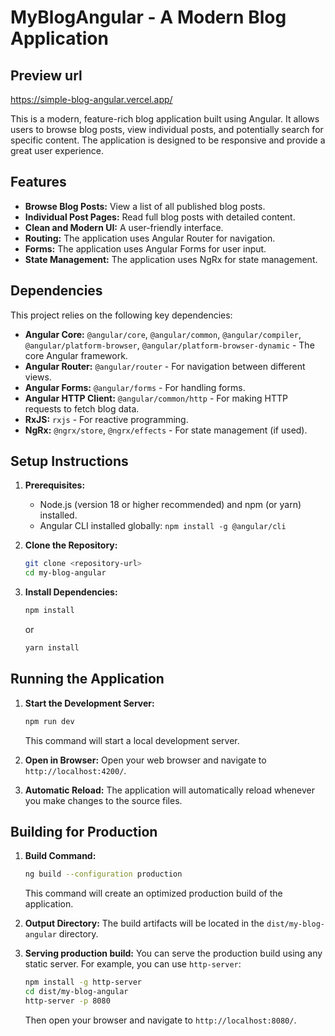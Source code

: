 # MyBlogAngular - A Modern Blog Application

## Preview url

https://simple-blog-angular.vercel.app/

This is a modern, feature-rich blog application built using Angular. It allows users to browse blog posts, view individual posts, and potentially search for specific content. The application is designed to be responsive and provide a great user experience.

## Features

- **Browse Blog Posts:** View a list of all published blog posts.
- **Individual Post Pages:** Read full blog posts with detailed content.
- **Clean and Modern UI:** A user-friendly interface.
- **Routing:** The application uses Angular Router for navigation.
- **Forms:** The application uses Angular Forms for user input.
- **State Management:** The application uses NgRx for state management.

## Dependencies

This project relies on the following key dependencies:

- **Angular Core:** `@angular/core`, `@angular/common`, `@angular/compiler`, `@angular/platform-browser`, `@angular/platform-browser-dynamic` - The core Angular framework.
- **Angular Router:** `@angular/router` - For navigation between different views.
- **Angular Forms:** `@angular/forms` - For handling forms.
- **Angular HTTP Client:** `@angular/common/http` - For making HTTP requests to fetch blog data.
- **RxJS:** `rxjs` - For reactive programming.
- **NgRx:** `@ngrx/store`, `@ngrx/effects` - For state management (if used).

## Setup Instructions

1.  **Prerequisites:**

    - Node.js (version 18 or higher recommended) and npm (or yarn) installed.
    - Angular CLI installed globally: `npm install -g @angular/cli`

2.  **Clone the Repository:**

    ```bash
    git clone <repository-url>
    cd my-blog-angular
    ```

3.  **Install Dependencies:**
    ```bash
    npm install
    ```
    or
    ```bash
    yarn install
    ```

## Running the Application

1.  **Start the Development Server:**

    ```bash
    npm run dev
    ```

    This command will start a local development server.

2.  **Open in Browser:**
    Open your web browser and navigate to `http://localhost:4200/`.

3.  **Automatic Reload:**
    The application will automatically reload whenever you make changes to the source files.

## Building for Production

1.  **Build Command:**

    ```bash
    ng build --configuration production
    ```

    This command will create an optimized production build of the application.

2.  **Output Directory:**
    The build artifacts will be located in the `dist/my-blog-angular` directory.

3.  **Serving production build:**
    You can serve the production build using any static server. For example, you can use `http-server`:
    ```bash
    npm install -g http-server
    cd dist/my-blog-angular
    http-server -p 8080
    ```
    Then open your browser and navigate to `http://localhost:8080/`.
